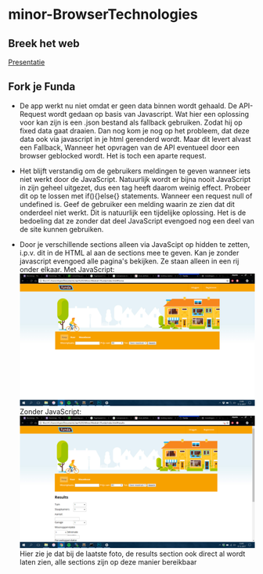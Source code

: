 # minor-BrowserTechnologies

## Breek het web
[Presentatie](/Breek%20het%20Web/Custom%20Fonts.pdf)

## Fork je Funda

* De app werkt nu niet omdat er geen data binnen wordt gehaald. De API-Request wordt
gedaan op basis van Javascript. Wat hier een oplossing voor kan zijn is een .json bestand als
fallback gebruiken. Zodat hij op fixed data gaat draaien. Dan nog kom je nog op het probleem,
dat deze data ook via javascript in je html gerenderd wordt. Maar dit levert alvast een Fallback,
Wanneer het opvragen van de API eventueel door een browser geblocked wordt. Het is toch een aparte request.

* Het blijft verstandig om de gebruikers meldingen te geven wanneer iets niet werkt door de JavaScript.
Natuurlijk wordt er bijna nooit JavaScript in zijn geheel uitgezet, dus een <noscipt></noscript> tag
heeft daarom weinig effect. Probeer dit op te lossen met if(){}else{} statements. Wanneer een request
null of undefined is. Geef de gebruiker een melding waarin ze zien dat dit onderdeel niet werkt.
Dit is natuurlijk een tijdelijke oplossing. Het is de bedoeling dat ze zonder dat deel JavaScript evengoed
nog een deel van de site kunnen gebruiken.

* Door je verschillende sections alleen via JavaScipt op hidden te zetten, i.p.v. dit in de HTML al aan
de sections mee te geven. Kan je zonder javascript evengoed alle pagina's bekijken. Ze staan alleen in een
rij onder elkaar.
Met JavaScript:
![Met javascript](screenshots/metjs.jpg)
Zonder JavaScript:
![Zonder JavaScript](screenshots/zonderjs.jpg)
Hier zie je dat bij de laatste foto, de results section ook direct al wordt laten zien, alle sections zijn op deze manier
bereikbaar
